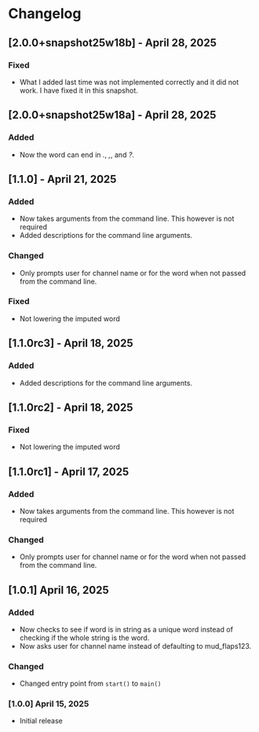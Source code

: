 # Changelog

## [2.0.0+snapshot25w18b] - April 28, 2025

### Fixed

- What I added last time was not implemented correctly and it did not work. I have fixed it in this snapshot.

## [2.0.0+snapshot25w18a] - April 28, 2025

### Added

- Now the word can end in *.*, *,*, and *?*.

## [1.1.0] - April 21, 2025

### Added

- Now takes arguments from the command line. This however is not required
- Added descriptions for the command line arguments.

### Changed

- Only prompts user for channel name or for the word when not passed from the command line.

### Fixed

- Not lowering the imputed word

## [1.1.0rc3] - April 18, 2025

### Added

- Added descriptions for the command line arguments.

## [1.1.0rc2] - April 18, 2025

### Fixed

- Not lowering the imputed word

## [1.1.0rc1] - April 17, 2025

### Added

- Now takes arguments from the command line. This however is not required

### Changed

- Only prompts user for channel name or for the word when not passed from the command line.

## [1.0.1] April 16, 2025

### Added

- Now checks to see if word is in string as a unique word instead of checking if the whole string is the word.
- Now asks user for channel name instead of defaulting to mud_flaps123.

### Changed

- Changed entry point from `start()` to `main()`

### [1.0.0] April 15, 2025

- Initial release
